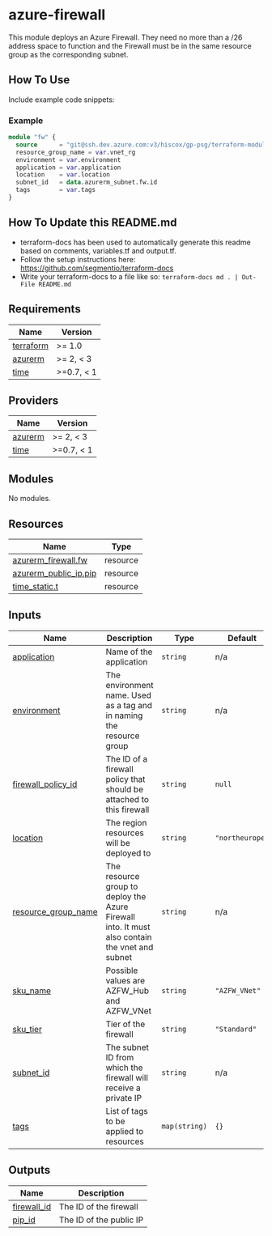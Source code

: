 # azure-firewall

This module deploys an Azure Firewall. They need no more than a /26 address space to function and the Firewall must be in the same resource group as the corresponding subnet.

## How To Use

Include example code snippets:

### Example

```terraform
module "fw" {
  source      = "git@ssh.dev.azure.com:v3/hiscox/gp-psg/terraform-modules//azure-firewall"
  resource_group_name = var.vnet_rg
  environment = var.environment
  application = var.application
  location    = var.location
  subnet_id   = data.azurerm_subnet.fw.id
  tags        = var.tags
}
```

## How To Update this README.md

* terraform-docs has been used to automatically generate this readme based on comments, variables.tf and output.tf.
* Follow the setup instructions here: https://github.com/segmentio/terraform-docs
* Write your terraform-docs to a file like so: `terraform-docs md . | Out-File README.md`

## Requirements

| Name | Version |
|------|---------|
| <a name="requirement_terraform"></a> [terraform](#requirement\_terraform) | >= 1.0 |
| <a name="requirement_azurerm"></a> [azurerm](#requirement\_azurerm) | >= 2, < 3 |
| <a name="requirement_time"></a> [time](#requirement\_time) | >=0.7, < 1 |

## Providers

| Name | Version |
|------|---------|
| <a name="provider_azurerm"></a> [azurerm](#provider\_azurerm) | >= 2, < 3 |
| <a name="provider_time"></a> [time](#provider\_time) | >=0.7, < 1 |

## Modules

No modules.

## Resources

| Name | Type |
|------|------|
| [azurerm_firewall.fw](https://registry.terraform.io/providers/hashicorp/azurerm/latest/docs/resources/firewall) | resource |
| [azurerm_public_ip.pip](https://registry.terraform.io/providers/hashicorp/azurerm/latest/docs/resources/public_ip) | resource |
| [time_static.t](https://registry.terraform.io/providers/hashicorp/time/latest/docs/resources/static) | resource |

## Inputs

| Name | Description | Type | Default | Required |
|------|-------------|------|---------|:--------:|
| <a name="input_application"></a> [application](#input\_application) | Name of the application | `string` | n/a | yes |
| <a name="input_environment"></a> [environment](#input\_environment) | The environment name. Used as a tag and in naming the resource group | `string` | n/a | yes |
| <a name="input_firewall_policy_id"></a> [firewall\_policy\_id](#input\_firewall\_policy\_id) | The ID of a firewall policy that should be attached to this firewall | `string` | `null` | no |
| <a name="input_location"></a> [location](#input\_location) | The region resources will be deployed to | `string` | `"northeurope"` | no |
| <a name="input_resource_group_name"></a> [resource\_group\_name](#input\_resource\_group\_name) | The resource group to deploy the Azure Firewall into. It must also contain the vnet and subnet | `string` | n/a | yes |
| <a name="input_sku_name"></a> [sku\_name](#input\_sku\_name) | Possible values are AZFW\_Hub and AZFW\_VNet | `string` | `"AZFW_VNet"` | no |
| <a name="input_sku_tier"></a> [sku\_tier](#input\_sku\_tier) | Tier of the firewall | `string` | `"Standard"` | no |
| <a name="input_subnet_id"></a> [subnet\_id](#input\_subnet\_id) | The subnet ID from which the firewall will receive a private IP | `string` | n/a | yes |
| <a name="input_tags"></a> [tags](#input\_tags) | List of tags to be applied to resources | `map(string)` | `{}` | no |

## Outputs

| Name | Description |
|------|-------------|
| <a name="output_firewall_id"></a> [firewall\_id](#output\_firewall\_id) | The ID of the firewall |
| <a name="output_pip_id"></a> [pip\_id](#output\_pip\_id) | The ID of the public IP |
